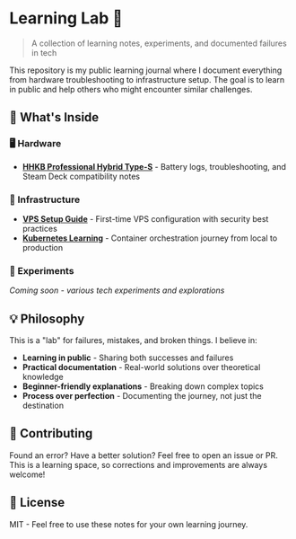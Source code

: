 # Learning Lab 🧪

> A collection of learning notes, experiments, and documented failures in tech

This repository is my public learning journal where I document everything from hardware troubleshooting to infrastructure setup. The goal is to learn in public and help others who might encounter similar challenges.

## 📖 What's Inside

### 🖥️ Hardware
- **[HHKB Professional Hybrid Type-S](./hardware/hhkb/)** - Battery logs, troubleshooting, and Steam Deck compatibility notes

### 🚀 Infrastructure  
- **[VPS Setup Guide](./infrastructure/vps/)** - First-time VPS configuration with security best practices
- **[Kubernetes Learning](./infrastructure/k8s/)** - Container orchestration journey from local to production

### 🔬 Experiments
*Coming soon - various tech experiments and explorations*

## 💡 Philosophy

This is a "lab" for failures, mistakes, and broken things. I believe in:

- **Learning in public** - Sharing both successes and failures
- **Practical documentation** - Real-world solutions over theoretical knowledge  
- **Beginner-friendly explanations** - Breaking down complex topics
- **Process over perfection** - Documenting the journey, not just the destination

## 🤝 Contributing

Found an error? Have a better solution? Feel free to open an issue or PR. This is a learning space, so corrections and improvements are always welcome!

## 📝 License

MIT - Feel free to use these notes for your own learning journey.
